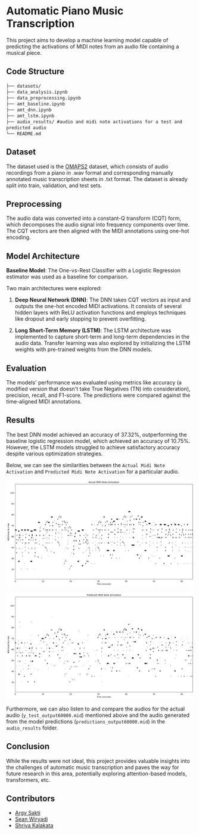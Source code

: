 # Automatic Piano Music Transcription

This project aims to develop a machine learning model capable of predicting the activations of MIDI notes from an audio file containing a musical piece.

## Code Structure
```
├── datasets/ 
├── data_analysis.ipynb
├── data_preprocessing.ipynb
├── amt_baseline.ipynb
├── amt_dnn.ipynb
├── amt_lstm.ipynb
├── audio_results/ #audio and midi note activations for a test and predicted audio
└── README.md
```

## Dataset

The dataset used is the [OMAPS2](https://github.com/itec-hust/OMAPS2) dataset, which consists of audio recordings from a piano in .wav format and corresponding manually annotated music transcription sheets in .txt format. The dataset is already split into train, validation, and test sets.

## Preprocessing

The audio data was converted into a constant-Q transform (CQT) form, which decomposes the audio signal into frequency components over time. The CQT vectors are then aligned with the MIDI annotations using one-hot encoding.

## Model Architecture

**Baseline Model**: The One-vs-Rest Classifier with a Logistic Regression estimator was used as a baseline for comparison.

Two main architectures were explored:

1. **Deep Neural Network (DNN)**: The DNN takes CQT vectors as input and outputs the one-hot encoded MIDI activations. It consists of several hidden layers with ReLU activation functions and employs techniques like dropout and early stopping to prevent overfitting.

2. **Long Short-Term Memory (LSTM)**: The LSTM architecture was implemented to capture short-term and long-term dependencies in the audio data. Transfer learning was also explored by initializing the LSTM weights with pre-trained weights from the DNN models.

## Evaluation

The models' performance was evaluated using metrics like accuracy (a modified version that doesn't take True Negatives (TN) into consideration), precision, recall, and F1-score. The predictions were compared against the time-aligned MIDI annotations.

## Results

The best DNN model achieved an accuracy of 37.32%, outperforming the baseline logistic regression model, which achieved an accuracy of 10.75%. However, the LSTM models struggled to achieve satisfactory accuracy despite various optimization strategies.

Below, we can see the similarities between the `Actual Midi Note Activation` and `Predicted Midi Note Activation` for a particular audio.

![Actual Midi Note Activation](audio_results/y_test_midi_note_activations.webp?raw=true)

![Predicted Midi Note Activation](audio_results/predictions_midi_note_activations.webp?raw=true)

Furthermore, we can also listen to and compare the audios for the actual audio (`y_test_output60000.mid`) mentioned above and the audio generated from the model predictions (`predictions_output60000.mid`) in the `audio_results` folder.

## Conclusion

While the results were not ideal, this project provides valuable insights into the challenges of automatic music transcription and paves the way for future research in this area, potentially exploring attention-based models, transformers, etc.

## Contributors
* [Argy Sakti](https://github.com/asakti47)
* [Sean Wiryadi](https://github.com/sean292002)
* [Shriya Kalakata](https://github.com/shriyakalakata)